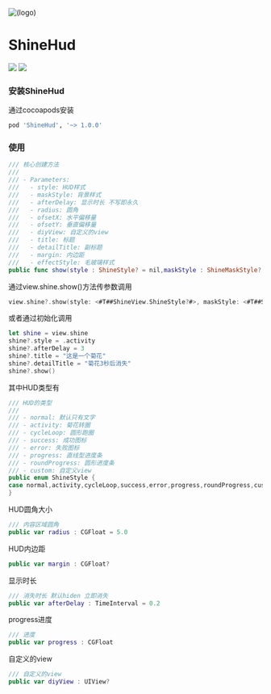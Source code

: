 ![(logo)](https://avatars0.githubusercontent.com/u/26161584?s=400&u=16aa790577ba20eedb394841b66d1fcfc300c3c1&v=4)
# ShineHud


![](http://recordit.co/mhepbl000B) ![](http://g.recordit.co/jR339GbkaM.gif)

### 安装ShineHud
通过cocoapods安装
```ruby
pod 'ShineHud', '~> 1.0.0'
```


### 使用
```swift
/// 核心创建方法
///
/// - Parameters:
///   - style: HUD样式
///   - maskStyle: 背景样式
///   - afterDelay: 显示时长 不写即永久
///   - radius: 圆角
///   - ofsetX: 水平偏移量
///   - ofsetY: 垂直偏移量
///   - diyView: 自定义的view
///   - title: 标题
///   - detailTitle: 副标题
///   - margin: 内边距
///   - effectStyle: 毛玻璃样式
public func show(style : ShineStyle? = nil,maskStyle : ShineMaskStyle? = nil,afterDelay : TimeInterval? = nil,radius : CGFloat? = nil,ofsetX : CGFloat? = nil,ofsetY : CGFloat? = nil,diyView : UIView? = nil,title : String? = nil,detailTitle : String? = nil,margin : CGFloat? = nil,effectStyle : UIBlurEffectStyle? = nil)
```

通过view.shine.show()方法传参数调用
```swift
view.shine?.show(style: <#T##ShineView.ShineStyle?#>, maskStyle: <#T##ShineView.ShineMaskStyle?#>, afterDelay: <#T##TimeInterval?#>, radius: <#T##CGFloat?#>, ofsetX: <#T##CGFloat?#>, ofsetY: <#T##CGFloat?#>, diyView: <#T##UIView?#>, title: <#T##String?#>, detailTitle: <#T##String?#>, margin: <#T##CGFloat?#>, effectStyle: <#T##UIBlurEffectStyle?#>)
```

或者通过初始化调用
```swift
let shine = view.shine
shine?.style = .activity
shine?.afterDelay = 3
shine?.title = "这是一个菊花"
shine?.detailTitle = "菊花3秒后消失"
shine?.show()
```

其中HUD类型有
```swift
/// HUD的类型
///
/// - normal: 默认只有文字
/// - activity: 菊花转圈
/// - cycleLoop: 圆形跑圈
/// - success: 成功图标
/// - error: 失败图标
/// - progress: 直线型进度条
/// - roundProgress: 圆形进度条
/// - custom: 自定义view
public enum ShineStyle {
case normal,activity,cycleLoop,success,error,progress,roundProgress,custom
}
```
HUD圆角大小
```swift
/// 内容区域圆角
public var radius : CGFloat = 5.0
```

HUD内边距
```swift
public var margin : CGFloat?
```

显示时长
```swift
/// 消失时长 默认hiden 立即消失
public var afterDelay : TimeInterval = 0.2
```

progress进度
```swift
/// 进度
public var progress : CGFloat
```

自定义的view
```swift
/// 自定义的view
public var diyView : UIView?
```


